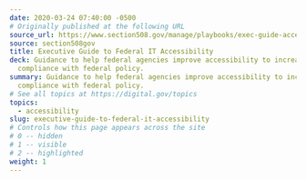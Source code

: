 ```yaml
---
date: 2020-03-24 07:40:00 -0500
# Originally published at the following URL
source_url: https://www.section508.gov/manage/playbooks/exec-guide-accessibility/
source: section508gov
title: Executive Guide to Federal IT Accessibility
deck: Guidance to help federal agencies improve accessibility to increase
  compliance with federal policy.
summary: Guidance to help federal agencies improve accessibility to increase
  compliance with federal policy.
# See all topics at https://digital.gov/topics
topics:
  - accessibility
slug: executive-guide-to-federal-it-accessibility
# Controls how this page appears across the site
# 0 -- hidden
# 1 -- visible
# 2 -- highlighted
weight: 1
---
```

